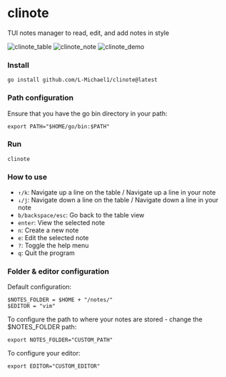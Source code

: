 # clinote

TUI notes manager to read, edit, and add notes in style

![clinote_table](https://github.com/L-Michael1/clinote/assets/27537005/d3f494ff-574d-4110-b8e0-8b555d815153)
![clinote_note](https://github.com/L-Michael1/clinote/assets/27537005/ce47be18-c973-4af3-a1ce-dc2819254ca1)
![clinote_demo](https://github.com/L-Michael1/clinote/assets/27537005/a3e3134b-33b5-4df7-b967-4f9dc9cd10b4)

### Install

```
go install github.com/L-Michael1/clinote@latest
```

### Path configuration

Ensure that you have the go bin directory in your path:
```
export PATH="$HOME/go/bin:$PATH"
```

### Run

```
clinote
```

### How to use

- `↑/k`: Navigate up a line on the table / Navigate up a line in your note
- `↓/j`: Navigate down a line on the table / Navigate down a line in your note
- `b/backspace/esc`: Go back to the table view
- `enter`: View the selected note
- `n`: Create a new note
- `e`: Edit the selected note
- `?`: Toggle the help menu
- `q`: Quit the program

### Folder & editor configuration

Default configuration:

```
$NOTES_FOLDER = $HOME + "/notes/"
$EDITOR = "vim"
```

To configure the path to where your notes are stored - change the $NOTES_FOLDER path:

```
export NOTES_FOLDER="CUSTOM_PATH"
```

To configure your editor:

```
export EDITOR="CUSTOM_EDITOR"
```
